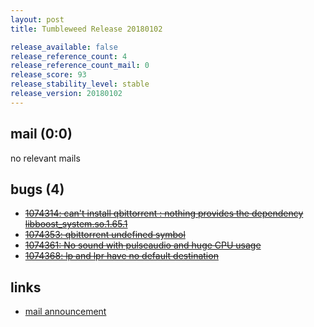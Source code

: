 ```yaml
---
layout: post
title: Tumbleweed Release 20180102

release_available: false
release_reference_count: 4
release_reference_count_mail: 0
release_score: 93
release_stability_level: stable
release_version: 20180102
---
```


## mail (0:0)

no relevant mails

## bugs (4)

<!--more-->

- ~~[1074314: can't install qbittorrent : nothing provides the dependency libboost_system.so.1.65.1](https://bugzilla.opensuse.org/show_bug.cgi?id=1074314)~~
- ~~[1074353: qbittorrent undefined symbol](https://bugzilla.opensuse.org/show_bug.cgi?id=1074353)~~
- ~~[1074361: No sound with pulseaudio and huge CPU usage](https://bugzilla.opensuse.org/show_bug.cgi?id=1074361)~~
- ~~[1074368: lp and lpr have no default destination](https://bugzilla.opensuse.org/show_bug.cgi?id=1074368)~~



## links

- [mail announcement](https://lists.opensuse.org/opensuse-factory/2018-01/msg00050.html)
